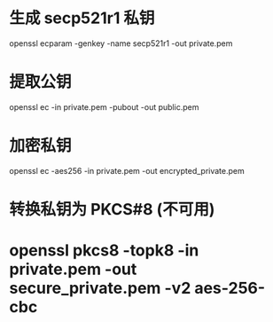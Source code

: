 # 生成 secp521r1 私钥
openssl ecparam -genkey -name secp521r1 -out private.pem

# 提取公钥
openssl ec -in private.pem -pubout -out public.pem

# 加密私钥
openssl ec -aes256 -in private.pem -out encrypted_private.pem

# 转换私钥为 PKCS#8 (不可用)
# openssl pkcs8 -topk8 -in private.pem -out secure_private.pem -v2 aes-256-cbc 
